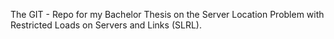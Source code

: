 The GIT - Repo for my Bachelor Thesis on the Server Location Problem with Restricted Loads on Servers and Links (SLRL).
